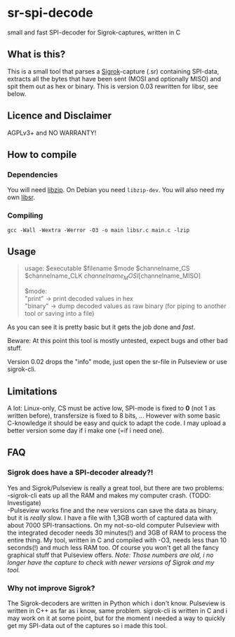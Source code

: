 # sr-spi-decode  
small and fast SPI-decoder for Sigrok-captures, written in C

## What is this?
This is a small tool that parses a [Sigrok](https://sigrok.org/)-capture (.sr) containing SPI-data, extracts all the bytes that have been sent (MOSI and optionally MISO) and spit them out as hex or binary. This is version 0.03 rewritten for libsr, see below.

## Licence and Disclaimer
AGPLv3+ and NO WARRANTY!

## How to compile
### Dependencies
You will need [libzip](https://libzip.org/). On Debian you need `libzip-dev`. You will also need my own [libsr](https://github.com/kittennbfive/libsr).

### Compiling
`gcc -Wall -Wextra -Werror -O3 -o main libsr.c main.c -lzip`

## Usage
>usage: $executable $filename $mode $channelname_CS $channelname_CLK $channelname_MOSI [$channelname_MISO]  
>  
>$mode:  
>"print" -> print decoded values in hex  
>"binary" -> dump decoded values as raw binary (for piping to another tool or saving into a file)

As you can see it is pretty basic but it gets the job done and *fast*.  
  
Beware: At this point this tool is mostly untested, expect bugs and other bad stuff.  
  
Version 0.02 drops the "info" mode, just open the sr-file in Pulseview or use sigrok-cli.

## Limitations
A lot: Linux-only, CS must be active low, SPI-mode is fixed to **0** (not 1 as written before), transfersize is fixed to 8 bits, ... However with some basic C-knowledge it should be easy and quick to adapt the code. I may upload a better version some day if i make one (=if i need one).

## FAQ
### Sigrok does have a SPI-decoder already?!
Yes and Sigrok/Pulseview is really a great tool, but there are two problems:  
-sigrok-cli eats up all the RAM and makes my computer crash. (TODO: Investigate)  
-Pulseview works fine and the new versions can save the data as binary, but it is *really* slow. I have a file with 1,3GB worth of captured data with about 7000 SPI-transactions. On my not-so-old computer Pulseview with the integrated decoder needs 30 minutes(!) and 3GB of RAM to process the entire thing. My tool, written in C and compiled with -O3, needs less than 10 seconds(!) and much less RAM too. Of course you won't get all the fancy graphical stuff that Pulseview offers. *Note: Those numbers are old, i no longer have the capture to check with newer versions of Sigrok and my tool.*

### Why not improve Sigrok?
The Sigrok-decoders are written in Python which i don't know. Pulseview is written in C++ as far as i know, same problem. sigrok-cli is written in C and i may work on it at some point, but for the moment i needed a way to quickly get my SPI-data out of the captures so i made this tool.
